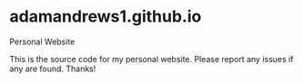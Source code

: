 # adamandrews1.github.io
Personal Website

This is the source code for my personal website.
Please report any issues if any are found. Thanks!
